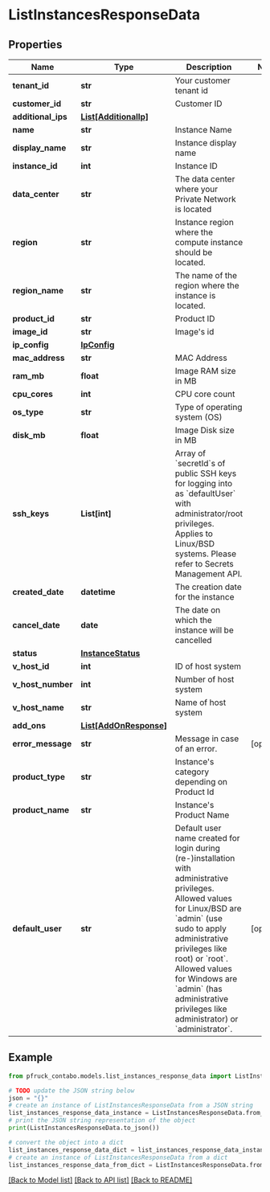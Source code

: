 # ListInstancesResponseData


## Properties

Name | Type | Description | Notes
------------ | ------------- | ------------- | -------------
**tenant_id** | **str** | Your customer tenant id | 
**customer_id** | **str** | Customer ID | 
**additional_ips** | [**List[AdditionalIp]**](AdditionalIp.md) |  | 
**name** | **str** | Instance Name | 
**display_name** | **str** | Instance display name | 
**instance_id** | **int** | Instance ID | 
**data_center** | **str** | The data center where your Private Network is located | 
**region** | **str** | Instance region where the compute instance should be located. | 
**region_name** | **str** | The name of the region where the instance is located. | 
**product_id** | **str** | Product ID | 
**image_id** | **str** | Image&#39;s id | 
**ip_config** | [**IpConfig**](IpConfig.md) |  | 
**mac_address** | **str** | MAC Address | 
**ram_mb** | **float** | Image RAM size in MB | 
**cpu_cores** | **int** | CPU core count | 
**os_type** | **str** | Type of operating system (OS) | 
**disk_mb** | **float** | Image Disk size in MB | 
**ssh_keys** | **List[int]** | Array of &#x60;secretId&#x60;s of public SSH keys for logging into as &#x60;defaultUser&#x60; with administrator/root privileges. Applies to Linux/BSD systems. Please refer to Secrets Management API. | 
**created_date** | **datetime** | The creation date for the instance | 
**cancel_date** | **date** | The date on which the instance will be cancelled | 
**status** | [**InstanceStatus**](InstanceStatus.md) |  | 
**v_host_id** | **int** | ID of host system | 
**v_host_number** | **int** | Number of host system | 
**v_host_name** | **str** | Name of host system | 
**add_ons** | [**List[AddOnResponse]**](AddOnResponse.md) |  | 
**error_message** | **str** | Message in case of an error. | [optional] 
**product_type** | **str** | Instance&#39;s category depending on Product Id | 
**product_name** | **str** | Instance&#39;s Product Name | 
**default_user** | **str** | Default user name created for login during (re-)installation with administrative privileges. Allowed values for Linux/BSD are &#x60;admin&#x60; (use sudo to apply administrative privileges like root) or &#x60;root&#x60;. Allowed values for Windows are &#x60;admin&#x60; (has administrative privileges like administrator) or &#x60;administrator&#x60;. | [optional] 

## Example

```python
from pfruck_contabo.models.list_instances_response_data import ListInstancesResponseData

# TODO update the JSON string below
json = "{}"
# create an instance of ListInstancesResponseData from a JSON string
list_instances_response_data_instance = ListInstancesResponseData.from_json(json)
# print the JSON string representation of the object
print(ListInstancesResponseData.to_json())

# convert the object into a dict
list_instances_response_data_dict = list_instances_response_data_instance.to_dict()
# create an instance of ListInstancesResponseData from a dict
list_instances_response_data_from_dict = ListInstancesResponseData.from_dict(list_instances_response_data_dict)
```
[[Back to Model list]](../README.md#documentation-for-models) [[Back to API list]](../README.md#documentation-for-api-endpoints) [[Back to README]](../README.md)


